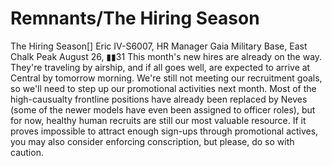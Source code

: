 # Remnants/The Hiring Season

The Hiring Season[]
Eric IV-S6007, HR Manager
Gaia Military Base, East Chalk Peak
August 26, ▮▮31
This month's new hires are already on the way. They're traveling by airship, and if all goes well, are expected to arrive at Central by tomorrow morning. We're still not meeting our recruitment goals, so we'll need to step up our promotional activities next month. Most of the high-causualty frontline positions have already been replaced by Neves (some of the newer models have even been assigned to officer roles), but for now, healthy human recruits are still our most valuable resource. If it proves impossible to attract enough sign-ups through promotional actives, you may also consider enforcing conscription, but please, do so with caution.
